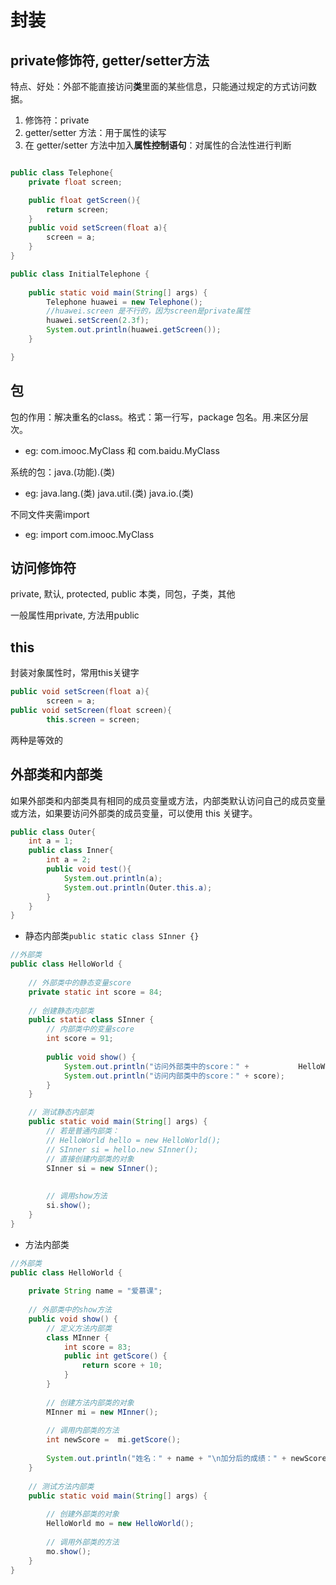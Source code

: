 # 封装

## private修饰符, getter/setter方法

特点、好处：外部不能直接访问**类**里面的某些信息，只能通过规定的方式访问数据。

1. 修饰符：private
2. getter/setter 方法：用于属性的读写
3. 在 getter/setter 方法中加入**属性控制语句**：对属性的合法性进行判断

```java

public class Telephone{
    private float screen;

    public float getScreen(){
        return screen;
    }
    public void setScreen(float a){
        screen = a;
    }
}

public class InitialTelephone {
	
	public static void main(String[] args) {
		Telephone huawei = new Telephone();
		//huawei.screen 是不行的，因为screen是private属性 
		huawei.setScreen(2.3f);
		System.out.println(huawei.getScreen());
	}

}

```


## 包

包的作用：解决重名的class。格式：第一行写，package 包名。用.来区分层次。
- eg: com.imooc.MyClass 和 com.baidu.MyClass

系统的包：java.(功能).(类)
- eg: java.lang.(类) java.util.(类) java.io.(类)

不同文件夹需import
- eg: import com.imooc.MyClass


## 访问修饰符

private, 默认, protected, public
本类，同包，子类，其他

一般属性用private, 方法用public

## this
封装对象属性时，常用this关键字

```java
public void setScreen(float a){
        screen = a;
public void setScreen(float screen){
        this.screen = screen;
```
两种是等效的

## 外部类和内部类

如果外部类和内部类具有相同的成员变量或方法，内部类默认访问自己的成员变量或方法，如果要访问外部类的成员变量，可以使用 this 关键字。

```java
public class Outer{
    int a = 1;
    public class Inner{
        int a = 2;
        public void test(){
            System.out.println(a);
            System.out.println(Outer.this.a);
        }
    }
}
```

- 静态内部类`public static class SInner {}`

```java
//外部类
public class HelloWorld {
    
    // 外部类中的静态变量score
    private static int score = 84;
    
    // 创建静态内部类
	public static class SInner {
        // 内部类中的变量score
        int score = 91;
        
		public void show() {
			System.out.println("访问外部类中的score：" +           HelloWorld.score );
			System.out.println("访问内部类中的score：" + score);
		}
	}

	// 测试静态内部类
	public static void main(String[] args) {
        // 若是普通内部类：
        // HelloWorld hello = new HelloWorld();
        // SInner si = hello.new SInner();
		// 直接创建内部类的对象
        SInner si = new SInner();
        
        
        // 调用show方法
		si.show();
	}
}
```

- 方法内部类
```java
//外部类
public class HelloWorld {
    
    private String name = "爱慕课";
    
    // 外部类中的show方法
    public void show() { 
		// 定义方法内部类
		class MInner {
			int score = 83;
			public int getScore() {
				return score + 10;
			}
		}
        
		// 创建方法内部类的对象
        MInner mi = new MInner();
        
        // 调用内部类的方法
	    int newScore = 	mi.getScore();
        
		System.out.println("姓名：" + name + "\n加分后的成绩：" + newScore);
	}
    
	// 测试方法内部类
	public static void main(String[] args) {
        
		// 创建外部类的对象
        HelloWorld mo = new HelloWorld();
        
        // 调用外部类的方法
		mo.show();
	}
}
```


